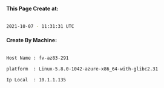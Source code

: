 
   
#### This Page Create at:

```bash

2021-10-07 - 11:31:31 UTC

```

#### Create By Machine:

```bash

Host Name : fv-az83-291

platform  : Linux-5.8.0-1042-azure-x86_64-with-glibc2.31

Ip Local  : 10.1.1.135

```

